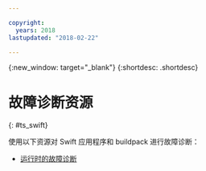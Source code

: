 ```yaml
---

copyright:
  years: 2018
lastupdated: "2018-02-22"

---
```


{:new_window: target="_blank"}
{:shortdesc: .shortdesc}

# 故障诊断资源
{: #ts_swift}

使用以下资源对 Swift 应用程序和 buildpack 进行故障诊断：

* [运行时的故障诊断](../common/ts_runtimes.html#runtimes)
